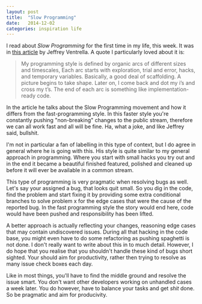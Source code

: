 ```yaml
---
layout: post
title:  "Slow Programming"
date:   2014-12-02
categories: inspiration life
---
```


I read about _Slow Programming_ for the first time in my life, this week. It was in [this article](http://ventrellathing.wordpress.com/2013/06/18/the-case-for-slow-programming/) by Jeffrey Ventrella. A quote I particularly loved about it is:

> My programming style is defined by organic arcs of different sizes and timescales, Each arc starts with exploration, trial and error, hacks, and temporary variables. Basically, a good deal of scaffolding. A picture begins to take shape. Later on, I come back and dot my i’s and cross my t’s. The end of each arc is something like implementation-ready code.

In the article he talks about the Slow Programming movement and how it differs from the fast-programming style. In this faster style you're constantly pushing "non-breaking" changes to the public stream, therefore we can all work fast and all will be fine. Ha, what a joke, and like Jeffrey said, bullshit.

I'm not in particular a fan of labelling in this type of context, but I do agree in general where he is going with this. His style is quite similar to my general approach in programming. Where you start with small hacks you try out and in the end it became a beautiful finished featured, polished and cleaned up before it will ever be available in a common stream.

This type of programming is very pragmatic when resolving bugs as well. Let's say your assigned a bug, that looks quit small. So you dig in the code, find the problem and start fixing it by providing some extra conditional branches to solve problem x for the edge cases that were the cause of the reported bug. In the fast programming style the story would end here, code would have been pushed and responsibility has been lifted.

A better approach is actually reflecting your changes, reasoning edge cases that may contain undiscovered issues. During all that hacking in the code base, you might even have to do some refactoring as pushing spaghetti is not done. I don't really want to write about this in to much detail. However, I do hope that you realise that you shouldn't handle these kind of bugs short sighted. Your should aim for productivity, rather then trying to resolve as many issue check boxes each day. 

Like in most things, you'll have to find the middle ground and resolve the issue smart. You don't want other developers working on unhandled cases a week later. You do however, have to balance your tasks and get _shit_ done. So be pragmatic and aim for producivity.
